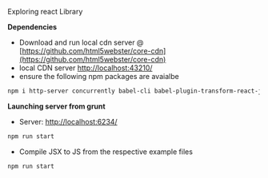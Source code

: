 Exploring react Library

**Dependencies**
* Download and run local cdn server @ [https://github.com/html5webster/core-cdn](https://github.com/html5webster/core-cdn)
* local CDN server [http://localhost:43210/](http://localhost:43210/)
* ensure the following npm packages are avaialbe
```bash
npm i http-server concurrently babel-cli babel-plugin-transform-react-jsx watch open -g
```

**Launching server from grunt**
* Server: [http://localhost:6234/](http://localhost:6234/)
```bash
npm run start
```
* Compile JSX to JS from the respective example files
```bash
npm run start
```
